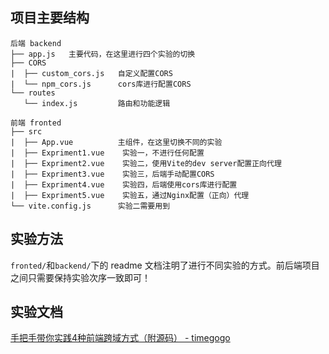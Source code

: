 ## 项目主要结构

```
后端 backend
├── app.js   主要代码，在这里进行四个实验的切换
├── CORS	
|  ├── custom_cors.js	自定义配置CORS
|  └── npm_cors.js		cors库进行配置CORS
└── routes
   └── index.js			路由和功能逻辑
   
前端 fronted
├── src
|  ├── App.vue			主组件，在这里切换不同的实验
|  ├── Expriment1.vue	 实验一，不进行任何配置
|  ├── Expriment2.vue	 实验二，使用Vite的dev server配置正向代理
|  ├── Expriment3.vue	 实验三，后端手动配置CORS
|  ├── Expriment4.vue	 实验四，后端使用cors库进行配置
|  ├── Expriment5.vue	 实验五，通过Nginx配置（正向）代理
└── vite.config.js		实验二需要用到
```



## 实验方法

`fronted/`和`backend/`下的 readme 文档注明了进行不同实验的方式。前后端项目之间只需要保持实验次序一致即可！



## 实验文档

[手把手带你实践4种前端跨域方式（附源码） - timegogo](https://www.timegogo.top/2023/04/13/前端工程化/跨域：跨域实验探究/)